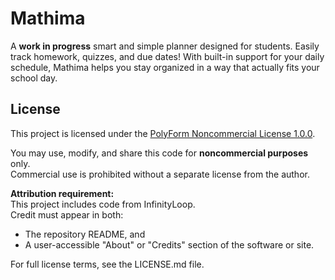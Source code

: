 # Mathima

A **work in progress** smart and simple planner designed for students. Easily track homework, quizzes, and due dates! With built-in support for your daily schedule, Mathima helps you stay organized in a way that actually fits your school day.

## License

This project is licensed under the [PolyForm Noncommercial License 1.0.0](LICENSE).

You may use, modify, and share this code for **noncommercial purposes** only.  
Commercial use is prohibited without a separate license from the author.

**Attribution requirement:**  
This project includes code from InfinityLoop.  
Credit must appear in both:

- The repository README, and  
- A user-accessible "About" or "Credits" section of the software or site.

For full license terms, see the LICENSE.md file.
